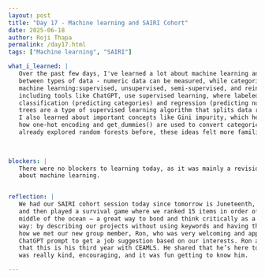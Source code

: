 ```yaml
---
layout: post
title: "Day 17 - Machine learning and SAIRI Cohort"
date: 2025-06-18
author: Roji Thapa
permalink: /day17.html
tags: ["Machine learning", "SAIRI"]

what_i_learned: |
   Over the past few days, I've learned a lot about machine learning and how they work. I now understand the difference
   between types of data - numeric data can be measured, while categorical data is grouped - and the four main types of
   machine learning:supervised, unsupervised, semi-supervised, and reinforcement learning. Most real-world applications,
   including tools like ChatGPT, use supervised learning, where labeled data helps guide the model. Within that,
   classification (predicting categories) and regression (predicting numeric values) are the two main tasks. Decision
   trees are a type of supervised learning algorithm that splits data recursively to create the purest possible groups.
   I also learned about important concepts like Gini impurity, which helps determine the best feature to split on, and
   how one-hot encoding and get_dummies() are used to convert categorical data into numerical format. Since I had
   already explored random forests before, these ideas felt more familiar and easier to follow.
 

  
blockers: |
   There were no blockers to learning today, as it was mainly a revision of what I had learned over the past few days
   about machine learning.


reflection: |
   We had our SAIRI cohort session today since tomorrow is Juneteenth, and it was a lot of fun. We started with a Q&A
   and then played a survival game where we ranked 15 items in order of importance, imagining we were stranded in the
   middle of the ocean — a great way to bond and think critically as a group. Later, we met our teachers in a creative
   way: by describing our projects without using keywords and having them guess if we belonged in their group. That’s
   how we met our new group member, Ron, who was very welcoming and approachable. As an icebreaker, he asked us to use a
   ChatGPT prompt to get a job suggestion based on our interests. Ron also shared that he is a high school teacher and
   that this is his third year with CEAMLS. He shared that he’s here to support and guide us throughout the research. He
   was really kind, encouraging, and it was fun getting to know him.

---
```

